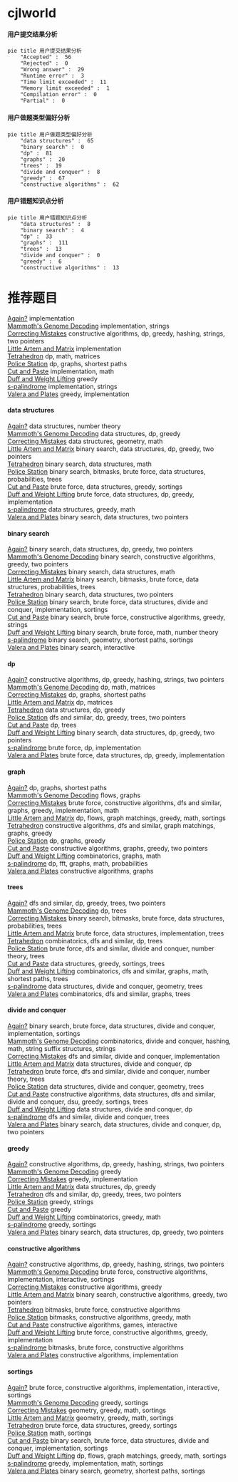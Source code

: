 # cjlworld
<!-- tabs:start -->
#### **用户提交结果分析**

```mermaid
pie title 用户提交结果分析
    "Accepted" :  56
    "Rejected" :  0
    "Wrong answer" :  29
    "Runtime error" :  3
    "Time limit exceeded" :  11
    "Memory limit exceeded" :  1
    "Compilation error" :  0
    "Partial" :  0
```
#### **用户做题类型偏好分析**

```mermaid
pie title 用户做题类型偏好分析
    "data structures" :  65
    "binary search" :  0
    "dp" :  81
    "graphs" :  20
    "trees" :  19
    "divide and conquer" :  8
    "greedy" :  67
    "constructive algorithms" :  62
```
#### **用户错题知识点分析**

```mermaid
pie title 用户错题知识点分析
    "data structures" :  8
    "binary search" :  4
    "dp" :  33
    "graphs" :  111
    "trees" :  13
    "divide and conquer" :  0
    "greedy" :  6
    "constructive algorithms" :  13
```
<!-- tabs:end -->
# 推荐题目
[Again?](http://codeforces.com/problemset/problem/1331/D)		implementation		  
[Mammoth's Genome Decoding](http://codeforces.com/problemset/problem/747/B)		implementation,
                        strings		  
[Correcting Mistakes](http://codeforces.com/problemset/problem/533/E)		constructive algorithms,
                        dp,
                        greedy,
                        hashing,
                        strings,
                        two pointers		  
[Little Artem and Matrix](https://codeforces.com/contest/669/problem/C)		implementation		  
[Tetrahedron](http://codeforces.com/problemset/problem/166/E)		dp,
                        math,
                        matrices		  
[Police Station](http://codeforces.com/problemset/problem/208/C)		dp,
                        graphs,
                        shortest paths		  
[Cut and Paste](http://codeforces.com/problemset/problem/1280/A)		implementation,
                        math		  
[Duff and Weight Lifting](http://codeforces.com/problemset/problem/587/A)		greedy		  
[s-palindrome](http://codeforces.com/problemset/problem/691/B)		implementation,
                        strings		  
[Valera and Plates](http://codeforces.com/problemset/problem/369/A)		greedy,
                        implementation		  
<!-- tabs:start -->
#### **data structures**
[Again?](https://codeforces.com/contest/871/problem/D)		data structures,
                        number theory		  
[Mammoth's Genome Decoding](http://codeforces.com/problemset/problem/1237/G)		data structures,
                        dp,
                        greedy		  
[Correcting Mistakes](https://codeforces.com/contest/651/problem/C)		data structures,
                        geometry,
                        math		  
[Little Artem and Matrix](http://codeforces.com/problemset/problem/1492/C)		binary search,
                        data structures,
                        dp,
                        greedy,
                        two pointers		  
[Tetrahedron](http://codeforces.com/problemset/problem/1490/G)		binary search,
                        data structures,
                        math		  
[Police Station](http://codeforces.com/problemset/problem/1479/D)		binary search,
                        bitmasks,
                        brute force,
                        data structures,
                        probabilities,
                        trees		  
[Cut and Paste](http://codeforces.com/problemset/problem/1497/A)		brute force,
                        data structures,
                        greedy,
                        sortings		  
[Duff and Weight Lifting](http://codeforces.com/problemset/problem/1491/C)		brute force,
                        data structures,
                        dp,
                        greedy,
                        implementation		  
[s-palindrome](http://codeforces.com/problemset/problem/1492/B)		data structures,
                        greedy,
                        math		  
[Valera and Plates](http://codeforces.com/problemset/problem/1436/E)		binary search,
                        data structures,
                        two pointers		  
#### **binary search**
[Again?](http://codeforces.com/problemset/problem/1492/C)		binary search,
                        data structures,
                        dp,
                        greedy,
                        two pointers		  
[Mammoth's Genome Decoding](http://codeforces.com/problemset/problem/1463/D)		binary search,
                        constructive algorithms,
                        greedy,
                        two pointers		  
[Correcting Mistakes](http://codeforces.com/problemset/problem/1490/G)		binary search,
                        data structures,
                        math		  
[Little Artem and Matrix](http://codeforces.com/problemset/problem/1479/D)		binary search,
                        bitmasks,
                        brute force,
                        data structures,
                        probabilities,
                        trees		  
[Tetrahedron](http://codeforces.com/problemset/problem/1436/E)		binary search,
                        data structures,
                        two pointers		  
[Police Station](http://codeforces.com/problemset/problem/1461/D)		binary search,
                        brute force,
                        data structures,
                        divide and conquer,
                        implementation,
                        sortings		  
[Cut and Paste](http://codeforces.com/problemset/problem/1493/C)		binary search,
                        brute force,
                        constructive algorithms,
                        greedy,
                        strings		  
[Duff and Weight Lifting](http://codeforces.com/problemset/problem/1487/D)		binary search,
                        brute force,
                        math,
                        number theory		  
[s-palindrome](http://codeforces.com/problemset/problem/1486/B)		binary search,
                        geometry,
                        shortest paths,
                        sortings		  
[Valera and Plates](http://codeforces.com/problemset/problem/1486/C1)		binary search,
                        interactive		  
#### **dp**
[Again?](http://codeforces.com/problemset/problem/533/E)		constructive algorithms,
                        dp,
                        greedy,
                        hashing,
                        strings,
                        two pointers		  
[Mammoth's Genome Decoding](http://codeforces.com/problemset/problem/166/E)		dp,
                        math,
                        matrices		  
[Correcting Mistakes](http://codeforces.com/problemset/problem/208/C)		dp,
                        graphs,
                        shortest paths		  
[Little Artem and Matrix](http://codeforces.com/problemset/problem/497/E)		dp,
                        matrices		  
[Tetrahedron](http://codeforces.com/problemset/problem/1237/G)		data structures,
                        dp,
                        greedy		  
[Police Station](http://codeforces.com/problemset/problem/1381/D)		dfs and similar,
                        dp,
                        greedy,
                        trees,
                        two pointers		  
[Cut and Paste](http://codeforces.com/problemset/problem/1276/D)		dp,
                        trees		  
[Duff and Weight Lifting](http://codeforces.com/problemset/problem/1492/C)		binary search,
                        data structures,
                        dp,
                        greedy,
                        two pointers		  
[s-palindrome](https://codeforces.com/contest/1457/problem/C)		brute force,
                        dp,
                        implementation		  
[Valera and Plates](http://codeforces.com/problemset/problem/1491/C)		brute force,
                        data structures,
                        dp,
                        greedy,
                        implementation		  
#### **graph**
[Again?](http://codeforces.com/problemset/problem/208/C)		dp,
                        graphs,
                        shortest paths		  
[Mammoth's Genome Decoding](http://codeforces.com/problemset/problem/1427/G)		flows,
                        graphs		  
[Correcting Mistakes](http://codeforces.com/problemset/problem/1487/C)		brute force,
                        constructive algorithms,
                        dfs and similar,
                        graphs,
                        greedy,
                        implementation,
                        math		  
[Little Artem and Matrix](http://codeforces.com/problemset/problem/1437/C)		dp,
                        flows,
                        graph matchings,
                        greedy,
                        math,
                        sortings		  
[Tetrahedron](http://codeforces.com/problemset/problem/1470/D)		constructive algorithms,
                        dfs and similar,
                        graph matchings,
                        graphs,
                        greedy		  
[Police Station](http://codeforces.com/problemset/problem/1476/C)		dp,
                        graphs,
                        greedy		  
[Cut and Paste](http://codeforces.com/problemset/problem/1304/D)		constructive algorithms,
                        graphs,
                        greedy,
                        two pointers		  
[Duff and Weight Lifting](http://codeforces.com/problemset/problem/1475/C)		combinatorics,
                        graphs,
                        math		  
[s-palindrome](http://codeforces.com/problemset/problem/553/E)		dp,
                        fft,
                        graphs,
                        math,
                        probabilities		  
[Valera and Plates](http://codeforces.com/problemset/problem/1495/C)		constructive algorithms,
                        graphs		  
#### **trees**
[Again?](http://codeforces.com/problemset/problem/1381/D)		dfs and similar,
                        dp,
                        greedy,
                        trees,
                        two pointers		  
[Mammoth's Genome Decoding](http://codeforces.com/problemset/problem/1276/D)		dp,
                        trees		  
[Correcting Mistakes](http://codeforces.com/problemset/problem/1479/D)		binary search,
                        bitmasks,
                        brute force,
                        data structures,
                        probabilities,
                        trees		  
[Little Artem and Matrix](http://codeforces.com/problemset/problem/1511/C)		brute force,
                        data structures,
                        implementation,
                        trees		  
[Tetrahedron](http://codeforces.com/problemset/problem/1499/F)		combinatorics,
                        dfs and similar,
                        dp,
                        trees		  
[Police Station](http://codeforces.com/problemset/problem/1491/E)		brute force,
                        dfs and similar,
                        divide and conquer,
                        number theory,
                        trees		  
[Cut and Paste](http://codeforces.com/problemset/problem/1466/D)		data structures,
                        greedy,
                        sortings,
                        trees		  
[Duff and Weight Lifting](http://codeforces.com/problemset/problem/1495/D)		combinatorics,
                        dfs and similar,
                        graphs,
                        math,
                        shortest paths,
                        trees		  
[s-palindrome](http://codeforces.com/problemset/problem/1303/G)		data structures,
                        divide and conquer,
                        geometry,
                        trees		  
[Valera and Plates](http://codeforces.com/problemset/problem/1454/E)		combinatorics,
                        dfs and similar,
                        graphs,
                        trees		  
#### **divide and conquer**
[Again?](http://codeforces.com/problemset/problem/1461/D)		binary search,
                        brute force,
                        data structures,
                        divide and conquer,
                        implementation,
                        sortings		  
[Mammoth's Genome Decoding](http://codeforces.com/problemset/problem/1466/G)		combinatorics,
                        divide and conquer,
                        hashing,
                        math,
                        string suffix structures,
                        strings		  
[Correcting Mistakes](http://codeforces.com/problemset/problem/1490/D)		dfs and similar,
                        divide and conquer,
                        implementation		  
[Little Artem and Matrix](https://codeforces.com/contest/1483/problem/C)		data structures,
                        divide and conquer,
                        dp		  
[Tetrahedron](http://codeforces.com/problemset/problem/1491/E)		brute force,
                        dfs and similar,
                        divide and conquer,
                        number theory,
                        trees		  
[Police Station](http://codeforces.com/problemset/problem/1303/G)		data structures,
                        divide and conquer,
                        geometry,
                        trees		  
[Cut and Paste](http://codeforces.com/problemset/problem/1494/D)		constructive algorithms,
                        data structures,
                        dfs and similar,
                        divide and conquer,
                        dsu,
                        greedy,
                        sortings,
                        trees		  
[Duff and Weight Lifting](http://codeforces.com/problemset/problem/1482/E)		data structures,
                        divide and conquer,
                        dp		  
[s-palindrome](http://codeforces.com/problemset/problem/566/C)		dfs and similar,
                        divide and conquer,
                        trees		  
[Valera and Plates](http://codeforces.com/problemset/problem/1428/F)		binary search,
                        data structures,
                        divide and conquer,
                        dp,
                        two pointers		  
#### **greedy**
[Again?](http://codeforces.com/problemset/problem/533/E)		constructive algorithms,
                        dp,
                        greedy,
                        hashing,
                        strings,
                        two pointers		  
[Mammoth's Genome Decoding](http://codeforces.com/problemset/problem/587/A)		greedy		  
[Correcting Mistakes](http://codeforces.com/problemset/problem/369/A)		greedy,
                        implementation		  
[Little Artem and Matrix](http://codeforces.com/problemset/problem/1237/G)		data structures,
                        dp,
                        greedy		  
[Tetrahedron](http://codeforces.com/problemset/problem/1381/D)		dfs and similar,
                        dp,
                        greedy,
                        trees,
                        two pointers		  
[Police Station](http://codeforces.com/problemset/problem/1153/C)		greedy,
                        strings		  
[Cut and Paste](http://codeforces.com/problemset/problem/1256/C)		greedy		  
[Duff and Weight Lifting](http://codeforces.com/problemset/problem/1326/C)		combinatorics,
                        greedy,
                        math		  
[s-palindrome](http://codeforces.com/problemset/problem/1445/A)		greedy,
                        sortings		  
[Valera and Plates](http://codeforces.com/problemset/problem/1492/C)		binary search,
                        data structures,
                        dp,
                        greedy,
                        two pointers		  
#### **constructive algorithms**
[Again?](http://codeforces.com/problemset/problem/533/E)		constructive algorithms,
                        dp,
                        greedy,
                        hashing,
                        strings,
                        two pointers		  
[Mammoth's Genome Decoding](http://codeforces.com/problemset/problem/1267/I)		brute force,
                        constructive algorithms,
                        implementation,
                        interactive,
                        sortings		  
[Correcting Mistakes](http://codeforces.com/problemset/problem/1493/A)		constructive algorithms,
                        greedy		  
[Little Artem and Matrix](http://codeforces.com/problemset/problem/1463/D)		binary search,
                        constructive algorithms,
                        greedy,
                        two pointers		  
[Tetrahedron](https://codeforces.com/contest/1456/problem/B)		bitmasks,
                        brute force,
                        constructive algorithms		  
[Police Station](http://codeforces.com/problemset/problem/1492/D)		bitmasks,
                        constructive algorithms,
                        greedy,
                        math		  
[Cut and Paste](https://codeforces.com/contest/1504/problem/D)		constructive algorithms,
                        games,
                        interactive		  
[Duff and Weight Lifting](https://codeforces.com/contest/1483/problem/A)		brute force,
                        constructive algorithms,
                        greedy,
                        implementation		  
[s-palindrome](https://codeforces.com/contest/1457/problem/D)		bitmasks,
                        brute force,
                        constructive algorithms		  
[Valera and Plates](http://codeforces.com/problemset/problem/1513/A)		constructive algorithms,
                        implementation		  
#### **sortings**
[Again?](http://codeforces.com/problemset/problem/1267/I)		brute force,
                        constructive algorithms,
                        implementation,
                        interactive,
                        sortings		  
[Mammoth's Genome Decoding](http://codeforces.com/problemset/problem/1445/A)		greedy,
                        sortings		  
[Correcting Mistakes](https://codeforces.com/contest/1496/problem/C)		geometry,
                        greedy,
                        math,
                        sortings		  
[Little Artem and Matrix](http://codeforces.com/problemset/problem/1495/A)		geometry,
                        greedy,
                        math,
                        sortings		  
[Tetrahedron](http://codeforces.com/problemset/problem/1497/A)		brute force,
                        data structures,
                        greedy,
                        sortings		  
[Police Station](http://codeforces.com/problemset/problem/1427/A)		math,
                        sortings		  
[Cut and Paste](http://codeforces.com/problemset/problem/1461/D)		binary search,
                        brute force,
                        data structures,
                        divide and conquer,
                        implementation,
                        sortings		  
[Duff and Weight Lifting](http://codeforces.com/problemset/problem/1437/C)		dp,
                        flows,
                        graph matchings,
                        greedy,
                        math,
                        sortings		  
[s-palindrome](http://codeforces.com/problemset/problem/1473/A)		greedy,
                        implementation,
                        math,
                        sortings		  
[Valera and Plates](http://codeforces.com/problemset/problem/1486/B)		binary search,
                        geometry,
                        shortest paths,
                        sortings		  
<!-- tabs:end -->
